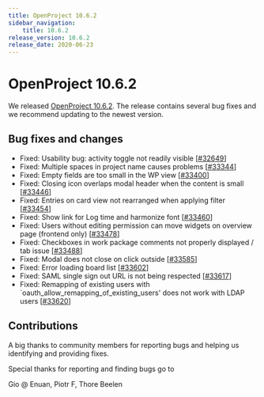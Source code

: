 ```yaml
---
title: OpenProject 10.6.2
sidebar_navigation:
    title: 10.6.2
release_version: 10.6.2
release_date: 2020-06-23
---
```


# OpenProject 10.6.2

We released [OpenProject 10.6.2](https://community.openproject.org/versions/1440).
The release contains several bug fixes and we recommend updating to the newest version.

<!--more-->
## Bug fixes and changes

- Fixed: Usability bug: activity toggle not readily visible \[[#32649](https://community.openproject.org/wp/32649)\]
- Fixed: Multiple spaces in project name causes problems \[[#33344](https://community.openproject.org/wp/33344)\]
- Fixed: Empty fields are too small in the WP view \[[#33400](https://community.openproject.org/wp/33400)\]
- Fixed: Closing icon overlaps modal header when the content is small \[[#33446](https://community.openproject.org/wp/33446)\]
- Fixed: Entries on card view not rearranged when applying filter \[[#33454](https://community.openproject.org/wp/33454)\]
- Fixed: Show link for Log time and harmonize font \[[#33460](https://community.openproject.org/wp/33460)\]
- Fixed: Users without editing permission can move widgets on overview page (frontend only) \[[#33478](https://community.openproject.org/wp/33478)\]
- Fixed: Checkboxes in work package comments not properly displayed / tab issue \[[#33488](https://community.openproject.org/wp/33488)\]
- Fixed: Modal does not close on click outside \[[#33585](https://community.openproject.org/wp/33585)\]
- Fixed: Error loading board list \[[#33602](https://community.openproject.org/wp/33602)\]
- Fixed: SAML single sign out URL is not being respected \[[#33617](https://community.openproject.org/wp/33617)\]
- Fixed: Remapping of existing users with `oauth_allow_remapping_of_existing_users' does not work with LDAP users \[[#33620](https://community.openproject.org/wp/33620)\]

## Contributions
A big thanks to community members for reporting bugs and helping us identifying and providing fixes.

Special thanks for reporting and finding bugs go to

Gio @ Enuan, Piotr F, Thore Beelen

